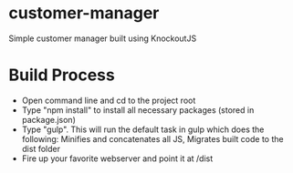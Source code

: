 # customer-manager
Simple customer manager built using KnockoutJS

# Build Process
- Open command line and cd to the project root
- Type "npm install" to install all necessary packages (stored in package.json)
- Type "gulp". This will run the default task in gulp which does the following: Minifies and concatenates all JS, Migrates built code to the dist folder
- Fire up your favorite webserver and point it at /dist
